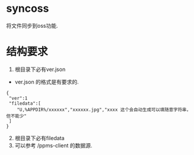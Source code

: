 # syncoss
将文件同步到oss功能.


# 结构要求
1. 根目录下必有ver.json
- ver.json 的格式是有要求的.
```
{
 "ver":1
 "filedata":[
    "U,%APPDIR%/xxxxxx","xxxxxx.jpg","xxxx 这个会自动生成可以填随意字符串，但不能少"
 ]
}

```
2. 根目录下必有filedata 
3. 可以参考 /ppms-client 的数据源.
